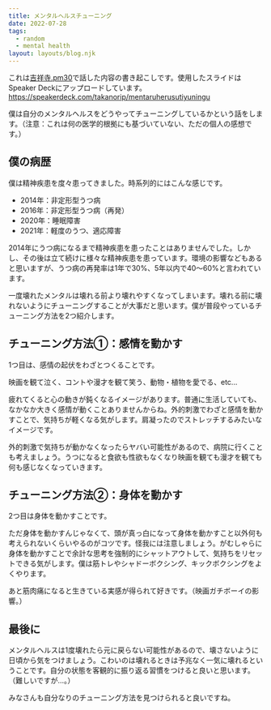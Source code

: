 ```yaml
---
title: メンタルヘルスチューニング
date: 2022-07-28
tags:
  - random
  - mental health
layout: layouts/blog.njk
---
```


これは[吉祥寺.pm30](https://kichijojipm.connpass.com/event/254162/)で話した内容の書き起こしです。使用したスライドはSpeaker Deckにアップロードしています。
https://speakerdeck.com/takanorip/mentaruherusutiyuningu

僕は自分のメンタルヘルスをどうやってチューニングしているかという話をします。（注意：これは何の医学的根拠にも基づいていない、ただの個人の感想です。）

## 僕の病歴

僕は精神疾患を度々患ってきました。時系列的にはこんな感じです。

- 2014年：非定形型うつ病
- 2016年：非定形型うつ病（再発）
- 2020年：睡眠障害
- 2021年：軽度のうつ、適応障害

2014年にうつ病になるまで精神疾患を患ったことはありませんでした。しかし、その後は立て続けに様々な精神疾患を患っています。環境の影響などもあると思いますが、うつ病の再発率は1年で30%、5年以内で40～60%と言われています。

一度壊れたメンタルは壊れる前より壊れやすくなってしまいます。壊れる前に壊れないようにチューニングすることが大事だと思います。僕が普段やっているチューニング方法を2つ紹介します。

## チューニング方法①：感情を動かす

1つ目は、感情の起伏をわざとつくることです。

映画を観て泣く、コントや漫才を観て笑う、動物・植物を愛でる、etc…

疲れてくると心の動きが鈍くなるイメージがあります。普通に生活していても、なかなか大きく感情が動くことありませんからね。外的刺激でわざと感情を動かすことで、気持ちが軽くなる気がします。肩凝ったのでストレッチするみたいなイメージです。

外的刺激で気持ちが動かなくなったらヤバい可能性があるので、病院に行くことも考えましょう。うつになると食欲も性欲もなくなり映画を観ても漫才を観ても何も感じなくなっていきます。

## チューニング方法②：身体を動かす

2つ目は身体を動かすことです。

ただ身体を動かすんじゃなくて、頭が真っ白になって身体を動かすこと以外何も考えられないくらいやるのがコツです。怪我には注意しましょう。がむしゃらに身体を動かすことで余計な思考を強制的にシャットアウトして、気持ちをリセットできる気がします。僕は筋トレやシャドーボクシング、キックボクシングをよくやります。

あと筋肉痛になると生きている実感が得られて好きです。（映画ガチボーイの影響。）

## 最後に

メンタルヘルスは1度壊れたら元に戻らない可能性があるので、壊さないように日頃から気をつけましょう。こわいのは壊れるときは予兆なく一気に壊れるということです。自分の状態を客観的に振り返る習慣をつけると良いと思います。（難しいですが…。）

みなさんも自分なりのチューニング方法を見つけられると良いですね。
